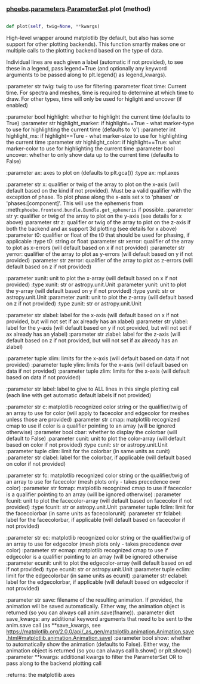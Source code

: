 ### [phoebe](phoebe.md).[parameters](phoebe.parameters.md).[ParameterSet](phoebe.parameters.ParameterSet.md).plot (method)


```py

def plot(self, twig=None, **kwargs)

```



High-level wrapper around matplotlib (by default, but also has some support
for other plotting backends).  This function smartly makes one
or multiple calls to the plotting backend based on the type of data.

Individual lines are each given a label (automatic if not provided),
to see these in a legend, pass legend=True (and optionally any
keyword arguments to be passed along to plt.legend() as legend_kwargs).

:parameter str twig: twig to use for filtering
:parameter float time: Current time.  For spectra and meshes, time
    is required to determine at which time to draw.  For other types,
    time will only be used for higlight and uncover (if enabled)

:parameter bool highlight: whether to highlight the current time
    (defaults to True)
:parameter str highlight_marker: if highlight==True - what marker-type
    to use for highlighting the current time (defaults to 'o')
:parameter int highlight_ms: if highlight==Ture - what marker-size
    to use for highlighting the current time
:parameter str highlight_color: if highlight==True: what marker-color
    to use for highlighting the current time
:parameter bool uncover: whether to only show data up to the current time
    (defaults to False)

:parameter ax: axes to plot on (defaults to plt.gca())
:type ax: mpl.axes

:parameter str x: qualifier or twig of the array to plot on the x-axis (will
    default based on the kind if not provided).  Must be a valid
    qualifier with the exception of phase.  To plot phase along the
    x-axis set x to 'phases' or 'phases:[component]'.  This will use
    the ephemeris from :meth:`phoebe.frontend.bundle.Bundle.get_ephemeris` if possible.
:parameter str y: qualifier or twig of the array to plot on the y-axis
    (see details for x above)
:parameter str z: qualifier or twig of the array to plot on the z-axis if both
    the backend and ax support 3d plotting (see details for x above)
:parameter t0: qualifier or float of the t0 that should be used for
    phasing, if applicable
:type t0: string or float
:parameter str xerror: qualifier of the array to plot as x-errors (will
    default based on x if not provided)
:parameter str yerror: qualifier of the array to plot as y-errors (will
    default based on y if not provided)
:parameter str zerror: qualifier of the array to plot as z-errors (will
    default based on z if not provided)

:parameter xunit: unit to plot the x-array (will default based on x if not provided)
:type xunit: str or astropy.unit.Unit
:parameter yunit: unit to plot the y-array (will default based on y if not provided)
:type yunit: str or astropy.unit.Unit
:parameter zunit: unit to plot the z-array (will default based on z if not provided)
:type zunit: str or astropy.unit.Unit


:parameter str xlabel: label for the x-axis (will default based on x if not provided, but
    will not set if ax already has an xlabel)
:parameter str ylabel: label for the y-axis (will default based on y if not provided, but
    will not set if ax already has an ylabel)
:parameter str zlabel: label for the z-axis (will default based on z if not provided, but
    will not set if ax already has an zlabel)


:parameter tuple xlim: limits for the x-axis (will default based on data if not provided)
:parameter tuple ylim: limits for the x-axis (will default based on data if not provided)
:parameter tuple zlim: limits for the x-axis (will default based on data if not provided)

:parameter str label: label to give to ALL lines in this single plotting call (each
    line with get automatic default labels if not provided)

:parameter str c: matplotlib recognized color string or the qualifier/twig
    of an array to use for color (will apply to facecolor and edgecolor for meshes
    unless those are provided)
:parameter str cmap: matplotlib recognized cmap to use if color is
    a qualifier pointing to an array (will be ignored otherwise)
:parameter bool cbar: whether to display the colorbar (will default to False)
:parameter cunit: unit to plot the color-array (will default based on color if not provided)
:type cunit: str or astropy.unit.Unit
:parameter tuple clim: limit for the colorbar (in same units as cunit)
:parameter str clabel: label for the colorbar, if applicable (will default based on
    color if not provided)

:parameter str fc: matplotlib recognized color string or the qualifier/twig
    of an array to use for facecolor (mesh plots only - takes precedence over color)
:parameter str fcmap: matplotlib recognized cmap to use if facecolor is
    a qualifier pointing to an array (will be ignored otherwise)
:parameter fcunit: unit to plot the facecolor-array (will default based on facecolor if not provided)
:type fcunit: str or astropy.unit.Unit
:parameter tuple fclim: limit for the facecolorbar (in same units as facecolorunit)
:parameter str fclabel: label for the facecolorbar, if applicable (will default based on
    facecolor if not provided)

:parameter str ec: matplotlib recognized color string or the qualifier/twig
    of an array to use for edgecolor (mesh plots only - takes precedence over color)
:parameter str ecmap: matplotlib recognized cmap to use if edgecolor is
    a qualifier pointing to an array (will be ignored otherwise
:parameter ecunit: unit to plot the edgecolor-array (will default based on ed if not provided)
:type ecunit: str or astropy.unit.Unit
:parameter tuple eclim: limit for the edgecolorbar (in same units as ecunit)
:parameter str eclabel: label for the edgecolorbar, if applicable (will default based on
    edgecolor if not provided)

:parameter str save: filename of the resulting animation.  If provided,
    the animation will be saved automatically.  Either way, the animation
    object is returned (so you can always call anim.save(fname)).
:parameter dict save_kwargs: any additional keyword arguments that need
    to be sent to the anim.save call (as **save_kwargs, see
    https://matplotlib.org/2.0.0/api/_as_gen/matplotlib.animation.Animation.save.html#matplotlib.animation.Animation.save)
:parameter bool show: whether to automatically show the animation (defaults
    to False).  Either way, the animation object is returned (so you can
    always call b.show() or plt.show())
:parameter **kwargs: additional kwargs to filter the ParameterSet OR to pass along
    to the backend plotting call

:returns: the matplotlib axes

